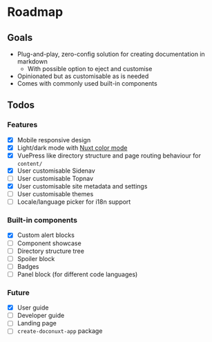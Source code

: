 # Roadmap

## Goals

- Plug-and-play, zero-config solution for creating documentation in markdown
  - With possible option to eject and customise
- Opinionated but as customisable as is needed
- Comes with commonly used built-in components

## Todos

### Features

- [x] Mobile responsive design
- [x] Light/dark mode with [Nuxt color mode](https://nuxtjs.org/blog/going-dark-with-nuxtjs-color-mode/)
- [x] VuePress like directory structure and page routing behaviour for `content/`
- [x] User customisable Sidenav
- [ ] User customisable Topnav
- [x] User customisable site metadata and settings
- [ ] User customisable themes
- [ ] Locale/language picker for i18n support

### Built-in components

- [x] Custom alert blocks
- [ ] Component showcase
- [ ] Directory structure tree
- [ ] Spoiler block
- [ ] Badges
- [ ] Panel block (for different code languages)

### Future

- [x] User guide
- [ ] Developer guide
- [ ] Landing page
- [ ] `create-doconuxt-app` package
